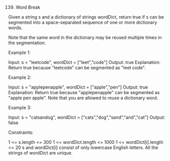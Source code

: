 139. Word Break

Given a string s and a dictionary of strings wordDict, return true if s can be segmented into a space-separated sequence of one or more dictionary words.

Note that the same word in the dictionary may be reused multiple times in the segmentation.



Example 1:

Input: s = "leetcode", wordDict = ["leet","code"]
Output: true
Explanation: Return true because "leetcode" can be segmented as "leet code".


Example 2:

Input: s = "applepenapple", wordDict = ["apple","pen"]
Output: true
Explanation: Return true because "applepenapple" can be segmented as "apple pen apple".
Note that you are allowed to reuse a dictionary word.


Example 3:

Input: s = "catsandog", wordDict = ["cats","dog","sand","and","cat"]
Output: false


Constraints:

1 <= s.length <= 300
1 <= wordDict.length <= 1000
1 <= wordDict[i].length <= 20
s and wordDict[i] consist of only lowercase English letters.
All the strings of wordDict are unique.
